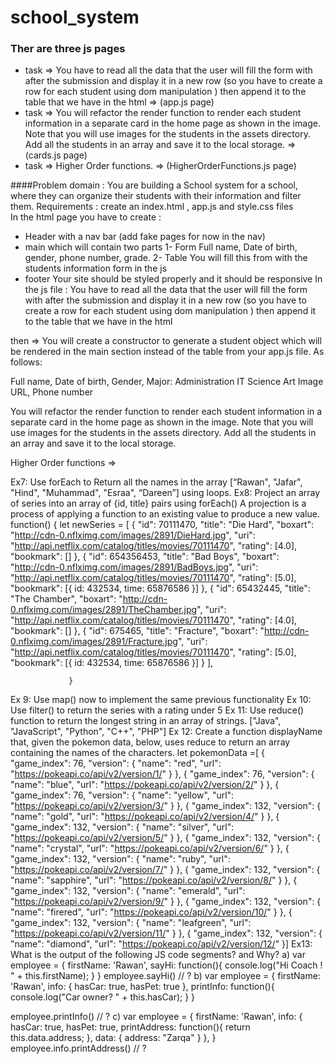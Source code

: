 # school_system
### Ther are three js pages 
   * task =>  You have to read all the data that the user will fill the form with after the submission and display it in a new row (so you have to create a row for each student using dom manipulation ) then 
              append it to the table that we have in the html => (app.js page)
   * task =>  You will refactor the render function to render each student information in a separate card in the home page as shown in the image. Note that you will use images for the students in the assets 
              directory. Add all the students in an array and save it to the local storage. => (cards.js page)
   * task =>  Higher Order functions. => (HigherOrderFunctions.js page)


####Problem domain : 
You are building a School system for a school, where they can organize their students with their information and filter them.
Requirements :
create an index.html , app.js and style.css files   
In the html page you have to create :
   - Header with a nav bar (add fake pages for now in the nav) 
   - main which will contain two parts 
               1- Form 
                     Full name, Date of birth, gender, phone number, grade. 
               2- Table 
                    You will fill this from with the students information form in the js 
  - footer 
Your site should be styled properly and it should be responsive 
In the js file : 
 You have to read all the data that the user will fill the form with after the submission and display it in a new row (so you have to create a row for each student using dom manipulation ) then append it to the table that we have in the html

then =>
You will create a constructor to generate a student object which will be rendered in the main section instead of the table  from your app.js file. As follows:

Full name,
Date of birth,
Gender,
Major: 
Administration
IT
Science
Art
Image URL,
Phone number

You will refactor the render function to render each student information in a separate card in the home page as shown in the image. Note that you will use images for the students in the assets directory.
Add all the students in an array and save it to the local storage.

Higher Order functions => 

Ex7: Use forEach to  Return all the names in the array  [“Rawan", "Jafar", "Hind", "Muhammad", "Esraa", “Dareen”] using loops.
Ex8: Project an array of series into an array of {id, title} pairs using forEach()
A projection is a process of applying a function to an existing value to produce a new value.
function() {
	let newSeries = [
			{
				"id": 70111470,
				"title": "Die Hard",
				"boxart": "http://cdn-0.nflximg.com/images/2891/DieHard.jpg",
				"uri": "http://api.netflix.com/catalog/titles/movies/70111470",
				"rating": [4.0],
				"bookmark": []
			},
			{
				"id": 654356453,
				"title": "Bad Boys",
				"boxart": "http://cdn-0.nflximg.com/images/2891/BadBoys.jpg",
				"uri": "http://api.netflix.com/catalog/titles/movies/70111470",
				"rating": [5.0],
				"bookmark": [{ id: 432534, time: 65876586 }]
			},
			{
				"id": 65432445,
				"title": "The Chamber",
				"boxart": "http://cdn-0.nflximg.com/images/2891/TheChamber.jpg",
				"uri": "http://api.netflix.com/catalog/titles/movies/70111470",
				"rating": [4.0],
				"bookmark": []
			},
			{
				"id": 675465,
				"title": "Fracture",
				"boxart": "http://cdn-0.nflximg.com/images/2891/Fracture.jpg",
				"uri": "http://api.netflix.com/catalog/titles/movies/70111470",
				"rating": [5.0],
				"bookmark": [{ id: 432534, time: 65876586 }]
			}
		         ],
		
                 }
Ex 9: Use map() now to implement the same previous functionality
Ex 10: Use filter() to return the series with a rating under 5 
Ex 11: Use reduce()  function to return the longest string in an array of strings.
["Java", "JavaScript", "Python", "C++", "PHP"]
Ex 12: Create a function displayName that, given the pokemon data, below, uses reduce to return an array containing the names of the characters.
let pokemonData =[
    {
      "game_index": 76,
      "version": {
        "name": "red",
        "url": "https://pokeapi.co/api/v2/version/1/"
      }
    },
    {
      "game_index": 76,
      "version": {
        "name": "blue",
        "url": "https://pokeapi.co/api/v2/version/2/"
      }
    },
    {
      "game_index": 76,
      "version": {
        "name": "yellow",
        "url": "https://pokeapi.co/api/v2/version/3/"
      }
    },
    {
      "game_index": 132,
      "version": {
        "name": "gold",
        "url": "https://pokeapi.co/api/v2/version/4/"
      }
    },
    {
      "game_index": 132,
      "version": {
        "name": "silver",
        "url": "https://pokeapi.co/api/v2/version/5/"
      }
    },
    {
      "game_index": 132,
      "version": {
        "name": "crystal",
        "url": "https://pokeapi.co/api/v2/version/6/"
      }
    },
    {
      "game_index": 132,
      "version": {
        "name": "ruby",
        "url": "https://pokeapi.co/api/v2/version/7/"
      }
    },
    {
      "game_index": 132,
      "version": {
        "name": "sapphire",
        "url": "https://pokeapi.co/api/v2/version/8/"
      }
    },
    {
      "game_index": 132,
      "version": {
        "name": "emerald",
        "url": "https://pokeapi.co/api/v2/version/9/"
      }
    },
    {
      "game_index": 132,
      "version": {
        "name": "firered",
        "url": "https://pokeapi.co/api/v2/version/10/"
      }
    },
    {
      "game_index": 132,
      "version": {
        "name": "leafgreen",
        "url": "https://pokeapi.co/api/v2/version/11/"
      }
    },
    {
      "game_index": 132,
      "version": {
        "name": "diamond",
        "url": "https://pokeapi.co/api/v2/version/12/"
      }]
Ex13: What is the output of the following JS code segments? and Why?
a) var employee = {
    firstName: 'Rawan',
    sayHi: function(){
        console.log("Hi Coach ! " + this.firstName);
    }
}
employee.sayHi() // ?
b) var employee = {
    firstName: 'Rawan',
    info: {
        hasCar: true,
        hasPet: true
    },
    printInfo: function(){
        console.log("Car owner? " + this.hasCar);
    }
}

employee.printInfo() // ?
c) var employee = {
    firstName: 'Rawan',
    info: {
        hasCar: true,
        hasPet: true,
        printAddress: function(){
            return this.data.address;
        },
        data: {
            address: "Zarqa"
        }
    },
}
employee.info.printAddress() // ?
